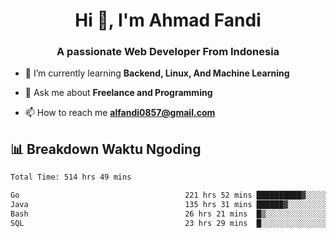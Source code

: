 <h1 align="center">Hi 👋, I'm Ahmad Fandi</h1>
<h3 align="center">A passionate Web Developer From Indonesia</h3>

- 🌱 I’m currently learning **Backend, Linux, And Machine Learning**

- 💬 Ask me about **Freelance and Programming**

- 📫 How to reach me **<alfandi0857@gmail.com>**


## 📊 Breakdown Waktu Ngoding

<!--START_SECTION:waka-->

```txt
Total Time: 514 hrs 49 mins

Go                                     221 hrs 52 mins ██████████▓░░░░░░░░░░░░░░   42.70 %
Java                                   135 hrs 31 mins ██████▓░░░░░░░░░░░░░░░░░░   26.08 %
Bash                                   26 hrs 21 mins  █▒░░░░░░░░░░░░░░░░░░░░░░░   05.07 %
SQL                                    23 hrs 29 mins  █░░░░░░░░░░░░░░░░░░░░░░░░   04.52 %
```

<!--END_SECTION:waka-->
